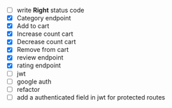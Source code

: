 - [ ] write **Right** status code
- [x] Category endpoint
- [x] Add to cart
- [x] Increase count cart
- [x] Decrease count cart
- [x] Remove from cart
- [x] review endpoint
- [x] rating endpoint
- [ ] jwt
- [ ] google auth
- [ ] refactor
- [ ] add a authenticated field in jwt for protected routes
